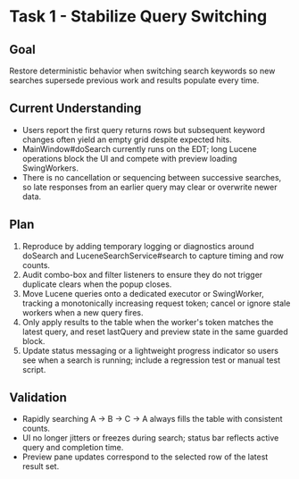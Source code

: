 # Task 1 - Stabilize Query Switching

## Goal
Restore deterministic behavior when switching search keywords so new searches supersede previous work and results populate every time.

## Current Understanding
- Users report the first query returns rows but subsequent keyword changes often yield an empty grid despite expected hits.
- MainWindow#doSearch currently runs on the EDT; long Lucene operations block the UI and compete with preview loading SwingWorkers.
- There is no cancellation or sequencing between successive searches, so late responses from an earlier query may clear or overwrite newer data.

## Plan
1. Reproduce by adding temporary logging or diagnostics around doSearch and LuceneSearchService#search to capture timing and row counts.
2. Audit combo-box and filter listeners to ensure they do not trigger duplicate clears when the popup closes.
3. Move Lucene queries onto a dedicated executor or SwingWorker, tracking a monotonically increasing request token; cancel or ignore stale workers when a new query fires.
4. Only apply results to the table when the worker's token matches the latest query, and reset lastQuery and preview state in the same guarded block.
5. Update status messaging or a lightweight progress indicator so users see when a search is running; include a regression test or manual test script.

## Validation
- Rapidly searching A -> B -> C -> A always fills the table with consistent counts.
- UI no longer jitters or freezes during search; status bar reflects active query and completion time.
- Preview pane updates correspond to the selected row of the latest result set.
